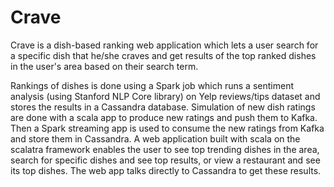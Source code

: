 # Crave

Crave is a dish-based ranking web application which lets a user search for a specific dish that he/she craves and get results of the top ranked dishes in the user's area based on their search term.

Rankings of dishes is done using a Spark job which runs a sentiment analysis (using Stanford NLP Core library) on Yelp reviews/tips dataset and stores the results in a Cassandra database. Simulation of new dish ratings are done with a scala app to produce new ratings and push them to Kafka. Then a Spark streaming app is used to consume the new ratings from Kafka and store them in Cassandra. A web application built with scala on the scalatra framework enables the user to see top trending dishes in the area, search for specific dishes and see top results, or view a restaurant and see its top dishes. The web app talks directly to Cassandra to get these results.
